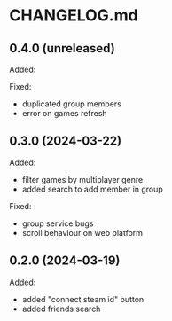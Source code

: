 # CHANGELOG.md

## 0.4.0 (unreleased)

Added:

[//]: # (todo add version number in the app ui)

Fixed:

- duplicated group members
- error on games refresh

## 0.3.0 (2024-03-22)

Added:

- filter games by multiplayer genre
- added search to add member in group

Fixed:

- group service bugs
- scroll behaviour on web platform


## 0.2.0 (2024-03-19)

Added:

- added "connect steam id" button
- added friends search